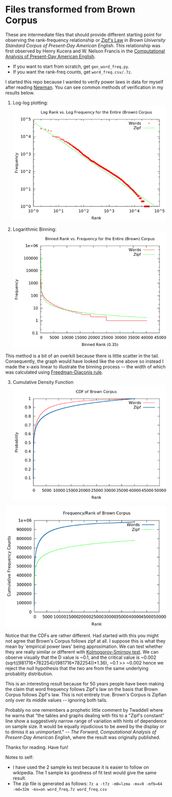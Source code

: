 # Files transformed from Brown Corpus

These are intermediate files that should provide different starting point for observing the rank-frequency relationship or [Zipf's Law](https://en.wikipedia.org/wiki/Zipf's_law) in *Brown University Standard Corpus of Present-Day American English*. This relationship was first observed by Henry Kucera and W. Nelson Francis in the [Computational Analysis of Present-Day American English](https://openlibrary.org/books/OL5533737M/Computational_analysis_of_present-day_American_English).
 
* If you want to start from scratch, get `gen_word_freq.py`.
* If you want the rank-freq counts, get `word_freq.csv/.7z`.

I started this repo because I wanted to verify power laws in data for myself after reading [Newman](http://arxiv.org/abs/cond-mat/0412004). You can see common methods of verification in my results below.

1) Log-log plotting:
![log-log frequency rank graph](https://raw.githubusercontent.com/yipeng/brown_corpus/master/images/loglogcomparison.png)

2) Logarithmic Binning:
![log binned frequency rank graph](https://raw.githubusercontent.com/yipeng/brown_corpus/master/images/logbinned.png)

This method is a bit of an overkill because there is little scatter in the tail. Consequently, the graph would have looked like the one above so instead I made the x-axis linear to illustrate the binning process -- the width of which was calculated using [Freedman-Diaconis rule](https://en.wikipedia.org/wiki/Freedman%E2%80%93Diaconis_rule).

3) Cumulative Density Function
![](https://raw.githubusercontent.com/yipeng/brown_corpus/master/images/logcdf_zipf.png)

![](https://raw.githubusercontent.com/yipeng/brown_corpus/master/images/logcdf.png)


Notice that the CDFs are rather different. Had started with this you might not agree that Brown's Corpus follows zipf at all. I suppose this is what they mean by 'empirical power laws' being approximation. We can test whether they are really similar or different with [Kolmogorov-Smirnov test](https://en.wikipedia.org/wiki/Kolmogorov-Smirnov_test). We can observe visually that the D value is ~0.1, and the critical value is ~0.002 (sqrt((981716+782254)/(981716*782254))*1.36), ~0.1 >> ~0.002 hence we reject the null hypothesis that the two are from the same underlying probablity distribution. 

This is an interesting result because for 50 years people have been making the claim that word frequency follows Zipf's law on the basis that Brown Corpus follows Zipf's law. This is not entirely true. Brown's Corpus is Zipfian only over its middle values -- ignoring both tails. 

Probably no one remembers a prophetic little comment by Twaddell where he warns that "the tables and graphs dealing with fits to a "Zipf's constant" line show a suggestively narrow range of variation with hints of dependence on sample size. It would be equally injudicious to be awed by the display or to dimiss it as unimportant." -- *The Forward, Computational Analysis of Present-Day American English*, where the result was originally published.

Thanks for reading. Have fun! 

Notes to self: 

* I have used the 2 sample ks test because it is easier to follow on wikipedia. The 1 sample ks goodness of fit test would give the same result. 
* The zip file is generated as follows:
`7z a -t7z -m0=lzma -mx=9 -mfb=64 -md=32m -ms=on word_freq.7z word_freq.csv`
